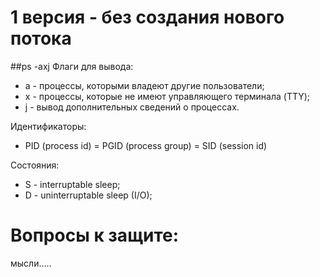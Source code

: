 # 1 версия - без создания нового потока

##ps -axj
Флаги для вывода:
- a - процессы, которыми владеют другие пользователи;
- x - процессы, которые не имеют управляющего терминала (TTY);
- j - вывод дополнительных сведений о процессах.

Идентификаторы:

- PID (process id) = PGID (process group) = SID (session id)

Состояния:
- S - interruptable sleep;
- D - uninterruptable sleep (I/O);

# Вопросы к защите:
мысли.....
